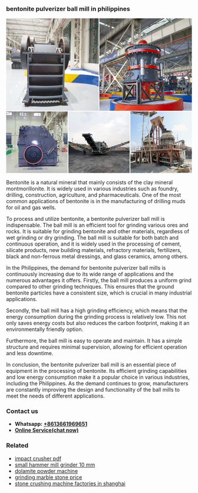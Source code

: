 <h3>bentonite pulverizer ball mill in philippines</h3><img src='1702260026.jpg' alt=''><p>Bentonite is a natural mineral that mainly consists of the clay mineral montmorillonite. It is widely used in various industries such as foundry, drilling, construction, agriculture, and pharmaceuticals. One of the most common applications of bentonite is in the manufacturing of drilling muds for oil and gas wells.</p><p>To process and utilize bentonite, a bentonite pulverizer ball mill is indispensable. The ball mill is an efficient tool for grinding various ores and rocks. It is suitable for grinding bentonite and other materials, regardless of wet grinding or dry grinding. The ball mill is suitable for both batch and continuous operation, and it is widely used in the processing of cement, silicate products, new building materials, refractory materials, fertilizers, black and non-ferrous metal dressings, and glass ceramics, among others.</p><p>In the Philippines, the demand for bentonite pulverizer ball mills is continuously increasing due to its wide range of applications and the numerous advantages it offers. Firstly, the ball mill produces a uniform grind compared to other grinding techniques. This ensures that the ground bentonite particles have a consistent size, which is crucial in many industrial applications.</p><p>Secondly, the ball mill has a high grinding efficiency, which means that the energy consumption during the grinding process is relatively low. This not only saves energy costs but also reduces the carbon footprint, making it an environmentally friendly option.</p><p>Furthermore, the ball mill is easy to operate and maintain. It has a simple structure and requires minimal supervision, allowing for efficient operation and less downtime.</p><p>In conclusion, the bentonite pulverizer ball mill is an essential piece of equipment in the processing of bentonite. Its efficient grinding capabilities and low energy consumption make it a popular choice in various industries, including the Philippines. As the demand continues to grow, manufacturers are constantly improving the design and functionality of the ball mills to meet the needs of different applications.</p><h3>Contact us</h3><ul><li><strong>Whatsapp:&nbsp;<a href="https://wa.me/8613661969651">+8613661969651</a></strong></li><li><a href="https://swt.shibang-china.com/?git&amp;zhl&amp;bentonite pulverizer ball mill in philippines"><strong>Online Service(chat now)</strong></a></li></ul><h3>Related</h3><ul><li><a href='impact crusher pdf.md'>impact crusher pdf</a></li><li><a href='small hammer mill grinder 10 mm.md'>small hammer mill grinder 10 mm</a></li><li><a href='dolamite powder machine.md'>dolamite powder machine</a></li><li><a href='grinding marble stone price.md'>grinding marble stone price</a></li><li><a href='stone crushing machine factories in shanghai.md'>stone crushing machine factories in shanghai</a></li></ul>